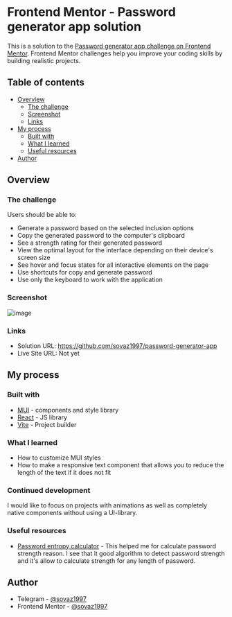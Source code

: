 # Frontend Mentor - Password generator app solution

This is a solution to the [Password generator app challenge on Frontend Mentor](https://www.frontendmentor.io/challenges/password-generator-app-Mr8CLycqjh). Frontend Mentor challenges help you improve your coding skills by building realistic projects.

## Table of contents

- [Overview](#overview)
    - [The challenge](#the-challenge)
    - [Screenshot](#screenshot)
    - [Links](#links)
- [My process](#my-process)
    - [Built with](#built-with)
    - [What I learned](#what-i-learned)
    - [Useful resources](#useful-resources)
- [Author](#author)

## Overview

### The challenge

Users should be able to:

- Generate a password based on the selected inclusion options
- Copy the generated password to the computer's clipboard
- See a strength rating for their generated password
- View the optimal layout for the interface depending on their device's screen size
- See hover and focus states for all interactive elements on the page
- Use shortcuts for copy and generate password
- Use only the keyboard to work with the application

### Screenshot

![image](https://user-images.githubusercontent.com/7091221/213577836-d4fb0762-d769-4802-add9-b41a5a055985.png)

### Links

- Solution URL: https://github.com/sovaz1997/password-generator-app
- Live Site URL: Not yet

## My process

### Built with

- [MUI](https://mui.com/) - components and style library
- [React](https://reactjs.org/) - JS library
- [Vite](https://vitejs.dev/) - Project builder

### What I learned

- How to customize MUI styles
- How to make a responsive text component that allows you to reduce the length of the text if it does not fit

### Continued development

I would like to focus on projects with animations as well as completely native components without using a UI-library.

### Useful resources

- [Password entropy calculator](https://generatepasswords.org/how-to-calculate-entropy/) - This helped me for calculate password strength reason. I see that it good algorithm to detect password strength and it's allow to calculate strength for any length of password.

## Author

- Telegram - [@sovaz1997](https://t.me/sovaz1997)
- Frontend Mentor - [@sovaz1997](https://www.frontendmentor.io/profile/sovaz1997)
